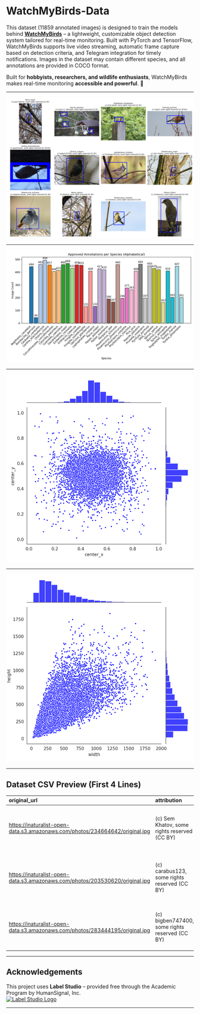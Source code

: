 ﻿# WatchMyBirds-Data

This dataset (11859 annotated images) is designed to train the models behind [**WatchMyBirds**](https://github.com/arminfabritzek/WatchMyBirds) – a lightweight, customizable object detection system tailored for real-time monitoring. Built with PyTorch and TensorFlow, WatchMyBirds supports live video streaming, automatic frame capture based on detection criteria, and Telegram integration for timely notifications. Images in the dataset may contain different species, and all annotations are provided in COCO format.

Built for **hobbyists, researchers, and wildlife enthusiasts**, WatchMyBirds makes real-time monitoring **accessible and powerful**. 🚀  

---

![](stats/sample_images_with_bboxes.png)

---

![](stats/approved_annotations_per_species.png)

---

![](stats/jointplot_center_xy.png)

---

![](stats/jointplot_width_height.png)

---

## Dataset CSV Preview (First 4 Lines)

| original_url                                                                 | attribution                                    | image_hash                       | approved_annotation                                                                                                                                                                                                                                                                                                                                                         |
|:-----------------------------------------------------------------------------|:-----------------------------------------------|:---------------------------------|:----------------------------------------------------------------------------------------------------------------------------------------------------------------------------------------------------------------------------------------------------------------------------------------------------------------------------------------------------------------------------|
| https://inaturalist-open-data.s3.amazonaws.com/photos/234664642/original.jpg | (c) Sem Khatov, some rights reserved (CC BY)   | e240477e4aff5ad4a19f728a536d4efe | {"annotations": [{"id": 153135281001, "image_id": 153135281, "category_id": 8, "bbox": [958.0, 401.0, 189.0, 355.0], "area": 67095.0, "iscrowd": 0}], "images": [{"id": 153135281, "file_name": "Cyanistes_caeruleus_137402016_234664642.jpg", "width": 1920, "height": 1280}], "categories": [{"id": 8, "name": "Cyanistes_caeruleus"}]}                                   |
| https://inaturalist-open-data.s3.amazonaws.com/photos/203530620/original.jpg | (c) carabus123, some rights reserved (CC BY)   | fcc6f7b4004f388292bb27aa26f7e092 | {"annotations": [{"id": 161793985001, "image_id": 161793985, "category_id": 21, "bbox": [528.0, 385.0, 395.0, 368.00000000000006], "area": 145360.00000000003, "iscrowd": 0}], "images": [{"id": 161793985, "file_name": "Phoenicurus_phoenicurus_120343563_203530620.jpg", "width": 2048, "height": 1536}], "categories": [{"id": 21, "name": "Phoenicurus_phoenicurus"}]} |
| https://inaturalist-open-data.s3.amazonaws.com/photos/283444195/original.jpg | (c) bigben747400, some rights reserved (CC BY) | ca7b7c6459b29c36924bf02b09fb81a9 | {"annotations": [{"id": 153139593001, "image_id": 153139593, "category_id": 24, "bbox": [735.0, 399.0, 708.0, 334.0], "area": 236472.0, "iscrowd": 0}], "images": [{"id": 153139593, "file_name": "Pica_pica_163852657_283444195.jpg", "width": 1718, "height": 1146}], "categories": [{"id": 24, "name": "Pica_pica"}]}                                                    |

---

## Acknowledgements

This project uses **Label Studio** – provided free through the Academic Program by HumanSignal, Inc.  
[![Label Studio Logo](https://user-images.githubusercontent.com/12534576/192582340-4c9e4401-1fe6-4dbb-95bb-fdbba5493f61.png)](https://labelstud.io)

---
